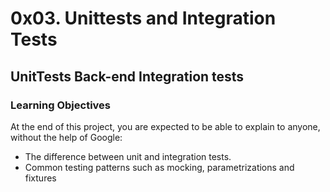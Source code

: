 # 0x03. Unittests and Integration Tests
## UnitTests Back-end Integration tests

### Learning Objectives
At the end of this project, you are expected to be able to explain to anyone, without the help of Google:

- The difference between unit and integration tests.
- Common testing patterns such as mocking, parametrizations and fixtures

